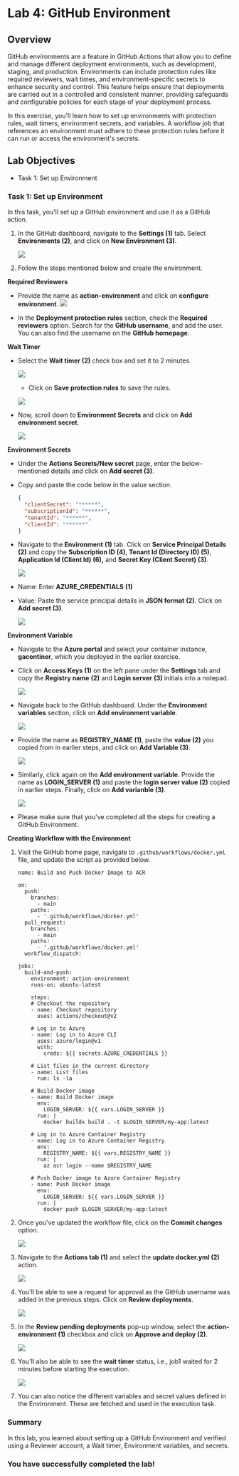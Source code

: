 # Lab 4: GitHub Environment

## Overview

GitHub environments are a feature in GitHub Actions that allow you to define and manage different deployment environments, such as development, staging, and production. Environments can include protection rules like required reviewers, wait times, and environment-specific secrets to enhance security and control. This feature helps ensure that deployments are carried out in a controlled and consistent manner, providing safeguards and configurable policies for each stage of your deployment process.

In this exercise, you'll learn how to set up environments with protection rules, wait timers, environment secrets, and variables. A workflow job that references an environment must adhere to these protection rules before it can run or access the environment's secrets.

## Lab Objectives

- Task 1: Set up Environment

### Task 1: Set up Environment

In this task, you'll set up a GitHub environment and use it as a GitHub action.

1. In the GitHub dashboard, navigate to the **Settings (1)** tab. Select **Environments (2)**, and click on **New Environment (3)**.

   ![](../media/env1.png) 

1. Follow the steps mentioned below and create the environment. 

**Required Reviewers**
   - Provide the name as **action-environment** and click on **configure environment**.
     ![](../media/configure_env1.png) 

   - In the **Deployment protection rules** section, check the **Required reviewers** option. Search for the **GitHub username**, and add the user. You can also find the username on the **GitHub homepage**.

**Wait Timer**
   - Select the **Wait timer (2)** check box and set it to 2 minutes.

     ![](../media/env2(1).png)

     - Click on **Save protection rules** to save the rules.

     ![](../media/env39.png)

   - Now, scroll down to **Environment Secrets** and click on **Add environment secret**.

     ![](../media/env9.png)

   **Environment Secrets**

   - Under the **Actions Secrets/New secret** page, enter the below-mentioned details and click on **Add secret (3)**.

   - Copy and paste the code below in the value section.
   
      ```json
      {
        "clientSecret": "******",
        "subscriptionId": "******",
        "tenantId": "******",
        "clientId": "******"
      }
      ```

   - Navigate to the **Environment** **(1)** tab. Click on **Service Principal Details** **(2)** and copy the **Subscription ID (4)**, **Tenant Id (Directory ID) (5)**, **Application Id (Client Id) (6),** and **Secret Key (Client Secret) (3)**.

     ![](../media/ex2-t4-8.png)

   - Name: Enter **AZURE_CREDENTIALS** **(1)**
   - Value: Paste the service principal details in **JSON format (2)**. Click on **Add secret (3)**.

     ![](../media/env10(1).png)

**Environment Variable**

   - Navigate to the **Azure portal** and select your container instance, **gacontiner<inject key="DeploymentID" enableCopy="false"/>**, which you deployed in the earlier exercise.

   - Click on **Access Keys** **(1)** on the left pane under the **Settings** tab and copy the **Registry name** **(2)** and **Login server** **(3)** initials into a notepad.

     ![](../media/access-keys.png)

   - Navigate back to the GitHub dashboard. Under the **Environment variables** section, click on **Add environment variable**.
   
     ![](../media/env11.png)

   - Provide the name as **REGISTRY_NAME (1)**, paste the **value (2)** you copied from in earlier steps, and click on **Add Variable (3)**.

     ![](../media/env40.png)

   - Similarly, click again on the **Add environment variable**. Provide the name as **LOGIN_SERVER (1)** and paste the **login server value (2)** copied in earlier steps. Finally, click on **Add varianble (3)**.

     ![](../media/env41.png)

   - Please make sure that you've completed all the steps for creating a GitHub Environment. 

**Creating Workflow with the Environment**

1. Visit the GitHub home page, navigate to `.github/workflows/docker.yml` file, and update the script as provided below.

    ```
    name: Build and Push Docker Image to ACR
    
    on:
      push:
        branches:
          - main
        paths:
          - '.github/workflows/docker.yml'
      pull_request:
        branches:
          - main
        paths:
          - '.github/workflows/docker.yml'
      workflow_dispatch:
    
    jobs:
      build-and-push:
        environment: action-environment
        runs-on: ubuntu-latest
    
        steps:
        # Checkout the repository
        - name: Checkout repository
          uses: actions/checkout@v2
    
        # Log in to Azure
        - name: Log in to Azure CLI
          uses: azure/login@v1
          with:
            creds: ${{ secrets.AZURE_CREDENTIALS }}
    
        # List files in the current directory
        - name: List files
          run: ls -la
    
        # Build Docker image
        - name: Build Docker image
          env: 
            LOGIN_SERVER: ${{ vars.LOGIN_SERVER }}
          run: |
            docker buildx build . -t $LOGIN_SERVER/my-app:latest
    
        # Log in to Azure Container Registry
        - name: Log in to Azure Container Registry
          env:
            REGISTRY_NAME: ${{ vars.REGISTRY_NAME }}
          run: |
            az acr login --name $REGISTRY_NAME
    
        # Push Docker image to Azure Container Registry
        - name: Push Docker image
          env:
            LOGIN_SERVER: ${{ vars.LOGIN_SERVER }}
          run: |
            docker push $LOGIN_SERVER/my-app:latest
    ```

1. Once you've updated the workflow file, click on the **Commit changes** option.

   ![](../media/env53.png)

1. Navigate to the **Actions tab (1)** and select the **update docker.yml (2)** action.

   ![](../media/env54.png)

1. You'll be able to see a request for approval as the GitHub username was added in the previous steps. Click on **Review deployments**.

   ![](../media/env55.png)

1. In the **Review pending deployments** pop-up window, select the **action-environment (1)** checkbox and click on **Approve and deploy (2)**.

   ![](../media/env7.png)

1. You'll also be able to see the **wait timer** status, i.e., job1 waited for 2 minutes before starting the execution.

   ![](../media/env56.png)

1. You can also notice the different variables and secret values defined in the Environment. These are fetched and used in the execution task. 

### Summary

In this lab, you learned about setting up a GitHub Environment and verified using a Reviewer account, a Wait timer, Environment variables, and secrets.

### You have successfully completed the lab!
